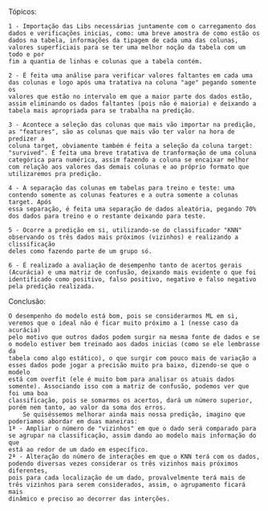 Tópicos:
	
 	1 - Importação das Libs necessárias juntamente com o carregamento dos dados e verificações inicias, como: uma breve amostra de como estão os
    dados na tabela, informações da tipagem de cada uma das colunas, valores superficiais para se ter uma melhor noção da tabela com um todo e por
    fim a quantia de linhas e colunas que a tabela contém.

	2 - É feita uma análise para verificar valores faltantes em cada uma das colunas e logo após uma tratativa na coluna "age" pegando somente os 
    valores que estão no intervalo em que a maior parte dos dados estão, assim eliminando os dados faltantes (pois não é maioria) e deixando a 
    tabela mais apropriada para se trabalha na predição.

	3 - Acontece a seleção das colunas que mais vão importar na predição, as "features", são as colunas que mais vão ter valor na hora de predizer a 
    coluna target, obviamente também é feita a seleção da coluna target: "survived". É feita uma breve tratativa de tranformação de uma coluna 
    categórica para numérica, assim fazendo a coluna se encaixar melhor com relação aos valores das demais colunas e ao próprio formato que 
    utilizaremos pra predição.

	4 - A separação das colunas em tabelas para treino e teste: uma contendo somente as colunas features e a outra somente a colunas target. Após 
    essa separação, é feita uma separação de dados aleatória, pegando 70% dos dados para treino e o restante deixando para teste.

	5 - Ocorre a predição em si, utilizando-se do classificador "KNN" observando os três dados mais próximos (vizinhos) e realizando a clissificação 
    deles como fazendo parte de um grupo só.

	6 - É realizado a avaliação de desempenho tanto de acertos gerais (Acurácia) e uma matriz de confusão, deixando mais evidente o que foi 
    identificado como positivo, falso positivo, negativo e falso negativo pela predição realizada.

Conclusão:
        
	O desempenho do modelo está bom, pois se considerarmos ML em si, veremos que o ideal não é ficar muito próximo a 1 (nesse caso da acurácia) 
    pelo motivo que outros dados podem surgir na mesma fonte de dados e se o modelo estiver bem treinado aos dados inicias (como se ele lembrasse da 
    tabela como algo estático), o que surgir com pouco mais de variação a esses dados pode jogar a precisão muito pra baixo, dizendo-se que o modelo 
    está com overfit (ele é muito bom para analisar os atuais dados somente). Associando isso com a matriz de confusão, podemos ver que foi uma boa 
    classificação, pois se somarmos os acertos, dará um número superior, porém nem tanto, ao valor da soma dos erros.
	    Se quiséssemos melhorar ainda mais nossa predição, imagino que poderiamos abordar em duas maneiras: 
    1ª - Ampliar o número de "vizinhos" em que o dado será comparado para se agrupar na classificação, assim dando ao modelo mais informação do que 
    está ao redor de um dado em específico.
    2ª - Alteração do número de interações em que o KNN terá com os dados, podendo diversas vezes considerar os três vizinhos mais próximos diferentes, 
    pois para cada localização de um dado, provalvelmente terá mais de três vizinhos para serem considerados, assim, o agrupamento ficará mais 
    dinâmico e preciso ao decorrer das interções.
